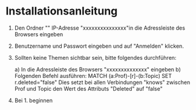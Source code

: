 # Installationsanleitung

1. Den Ordner "" 
IP-Adresse "xxxxxxxxxxxxxxx"in die Adressleiste des Browsers eingeben

2. Benutzername und Passwort eingeben und auf "Anmelden" klicken.

3. Sollten keine Themen sichtbar sein, bitte folgendes durchführen:

    a) In die Adressleiste des Browsers "xxxxxxxxxxxxxx" eingeben
    b) Folgenden Befehl ausführen: 
          MATCH (a:Prof)-[r]-(b:Topic)
          SET r.deleted="false"
        Dies setzt bei allen Verbindungen "knows" zwischen Prof und Topic den Wert des Attributs "Deleted" auf "false"
 
4. Bei 1. beginnen
